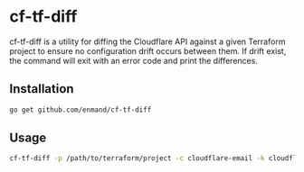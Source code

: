 # cf-tf-diff

cf-tf-diff is a utility for diffing the Cloudflare API against a given Terraform project to ensure
no configuration drift occurs between them. If drift exist, the command will exit with an error code
and print the differences.

## Installation

```bash
go get github.com/enmand/cf-tf-diff
```

## Usage

```bash
cf-tf-diff -p /path/to/terraform/project -c cloudflare-email -k cloudflare-key
```
